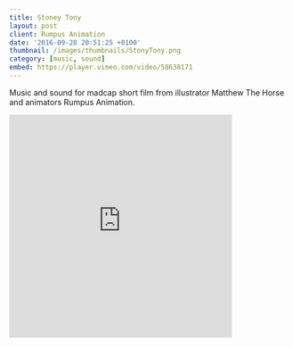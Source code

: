 ```yaml
---
title: Stoney Tony
layout: post
client: Rumpus Animation
date: '2016-09-28 20:51:25 +0100'
thumbnail: /images/thumbnails/StonyTony.png
category: [music, sound]
embed: https://player.vimeo.com/video/58638171
---
```


Music and sound for madcap short film from illustrator Matthew The Horse and animators Rumpus Animation.

<div id="bc"><iframe style="border: 0; width: 400px; height: 400px;" src="https://bandcamp.com/EmbeddedPlayer/track=804273459/size=large/bgcol=ffffff/linkcol=0687f5/minimal=true/transparent=true/" seamless><a href="http://skillbard.bandcamp.com/track/juz-relagz">( ͡° ͜ʖ ͡°) &quot;Juz Relagz&quot; by Skillbard</a></iframe></div>
